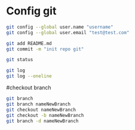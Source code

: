 # Config git
```bash
git config --global user.name "username"
git config --global user.email "test@test.com"
```


```bash
git add README.md
git commit -m "init repo git"
```

```bash
git status
```


```bash
git log
git log --oneline
```

#checkout branch

```bash
git branch
git branch nameNewBranch
git checkout nameNewBranch
git checkout -b nameNewBranch
git branch -d nameNewBranch
```